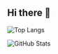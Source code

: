 ## Hi there 👋

<!--
**Lelus1988/Lelus1988** is a ✨ _special_ ✨ repository because its `README.md` (this file) appears on your GitHub profile.

Here are some ideas to get you started:

| Languages | Frontend | Backend & Database | Tools & DevOps | OS |
| --------- | -------- | ------------------ | -------------- | -- |
| ![Python](https://cdn.jsdelivr.net/npm/simple-icons@v6/icons/python.svg) | ![HTML](https://cdn.jsdelivr.net/npm/simple-icons@v6/icons/html5.svg) | ![Discord](https://cdn.jsdelivr.net/npm/simple-icons@v6/icons/discord.svg) | ![Git](https://cdn.jsdelivr.net/npm/simple-icons@v6/icons/git.svg) | ![Windows](https://cdn.jsdelivr.net/npm/simple-icons@v6/icons/windows.svg) |
| ![JavaScript](https://cdn.jsdelivr.net/npm/simple-icons@v6/icons/javascript.svg) | ![CSS](https://cdn.jsdelivr.net/npm/simple-icons@v6/icons/css3.svg) | ![MySQL](https://cdn.jsdelivr.net/npm/simple-icons@v6/icons/mysql.svg) | ![GitHub](https://cdn.jsdelivr.net/npm/simple-icons@v6/icons/github.svg) | ![Linux](https://cdn.jsdelivr.net/npm/simple-icons@v6/icons/linux.svg) |


<!-- Most Used Languages -->
![Top Langs](https://github-readme-stats.vercel.app/api/top-langs/?username=Lelus1988&layout=compact&theme=dark)


<!-- GitHub Stats -->
![GitHub Stats](https://github-readme-stats.vercel.app/api?username=Lelus1988&show_icons=true&theme=dark)
